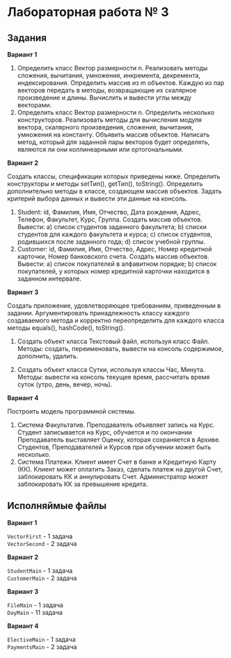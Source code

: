 # Лабораторная работа № 3
## Задания

**Вариант 1**

1. Определить класс Вектор размерности n. Реализовать методы сложения, вычитания, умножения, инкремента, декремента, 
индексирования. Определить массив из m объектов. Каждую из пар векторов передать в методы, возвращающие их скалярное 
произведение и длины. Вычислить и вывести углы между векторами.
2. Определить класс Вектор размерности n. Определить несколько конструкторов. Реализовать методы для вычисления модуля 
вектора, скалярного произведения, сложения, вычитания, умножения на константу. Объявить массив объектов. Написать метод,
который для заданной пары векторов будет определять, являются ли они коллинеарными или ортогональными.

**Вариант 2**

Создать классы, спецификации которых приведены ниже. Определить конструкторы и методы setТип(), getТип(), toString(). 
Определить дополнительно методы в классе, создающем массив объектов. Задать критерий выбора данных и вывести эти данные 
на консоль.

1.  Student: id, Фамилия, Имя, Отчество, Дата рождения, Адрес, Телефон, Факультет, Курс, Группа. Создать массив
объектов. Вывести: a) список студентов заданного факультета; b) списки студентов для каждого факультета и курса; c) 
список студентов, родившихся после заданного года; d) список учебной группы.
2. Customer: id, Фамилия, Имя, Отчество, Адрес, Номер кредитной карточки, Номер банковского счета. Создать массив
объектов. Вывести: a) список покупателей в алфавитном порядке; b) список покупателей, у которых номер кредитной 
карточки находится в заданном интервале.

**Вариант 3**

Создать приложение, удовлетворяющее требованиям, приведенным в задании. Аргументировать принадлежность классу каждого 
создаваемого метода и корректно переопределить для каждого класса методы equals(), hashCode(), toString().

1. Создать объект класса Текстовый файл, используя класс Файл. Методы: создать, переименовать, вывести на консоль 
содержимое, дополнить, удалить.


11. Создать объект класса Сутки, используя классы Час, Минута. Методы: вывести на консоль текущее время, рассчитать
время суток (утро, день, вечер, ночь).

**Вариант 4**

Построить модель программной системы.

1. Система Факультатив. Преподаватель объявляет запись на Курс. Студент записывается на Курс, обучается и по окончании 
Преподаватель выставляет Оценку, которая сохраняется в Архиве. Студентов, Преподавателей и Курсов при обучении может 
быть несколько.
2. Система Платежи. Клиент имеет Счет в банке и Кредитную Карту (КК). Клиент может оплатить Заказ, сделать платеж на 
другой Счет, заблокировать КК и аннулировать Счет. Администратор может заблокировать КК за превышение кредита.


## Исполняймые файлы

**Вариант 1**

`VectorFirst` - 1 задача  
`VectorSecond` - 2 задача

**Вариант 2**

`StudentMain` - 1 задача  
`CustomerMain` - 2 задача  

**Вариант 3**

`FileMain` - 1 задача  
`DayMain` - 11 задача

**Вариант 4**

`ElectiveMain` - 1 задача  
`PaymentsMain` - 2 задача  